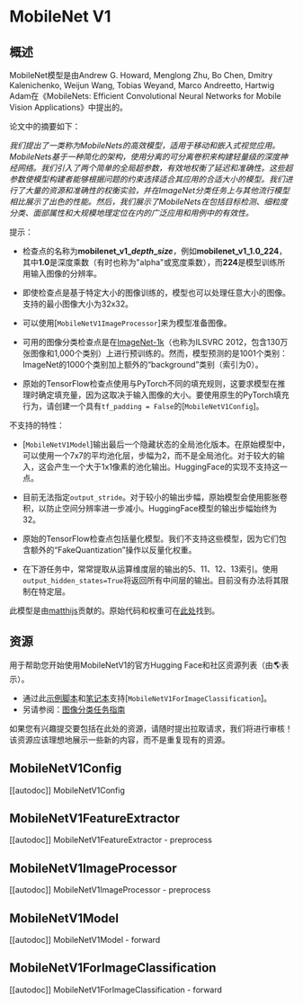 <!--版权所有2022年The HuggingFace团队。保留所有权利。

根据Apache许可证第2版（“许可证”），除非符合下列许可条件
否则您不能使用此文件。您可以在
http://www.apache.org/licenses/LICENSE-2.0

除非适用法律要求或书面同意，软件根据许可证分发在
基础上"按原样"，没有任何担保或条件，无论是明示的还是隐含的。请参见许可证
特定语言的语句和限制。

⚠️请注意，此文件是Markdown格式，但包含我们doc-builder的特定语法（类似于MDX），这可能无法
在您的Markdown视图器中正确显示。

-->

# MobileNet V1

## 概述

MobileNet模型是由Andrew G. Howard, Menglong Zhu, Bo Chen, Dmitry Kalenichenko, Weijun Wang, Tobias Weyand, Marco Andreetto, Hartwig Adam在《MobileNets: Efficient Convolutional Neural Networks for Mobile Vision Applications》中提出的。

论文中的摘要如下：

*我们提出了一类称为MobileNets的高效模型，适用于移动和嵌入式视觉应用。MobileNets基于一种简化的架构，使用分离的可分离卷积来构建轻量级的深度神经网络。我们引入了两个简单的全局超参数，有效地权衡了延迟和准确性。这些超参数使模型构建者能够根据问题的约束选择适合其应用的合适大小的模型。我们进行了大量的资源和准确性的权衡实验，并在ImageNet分类任务上与其他流行模型相比展示了出色的性能。然后，我们展示了MobileNets在包括目标检测、细粒度分类、面部属性和大规模地理定位在内的广泛应用和用例中的有效性。*

提示：

- 检查点的名称为**mobilenet\_v1\_*depth*\_*size***，例如**mobilenet\_v1\_1.0\_224**，其中**1.0**是深度乘数（有时也称为"alpha"或宽度乘数），而**224**是模型训练所用输入图像的分辨率。

- 即使检查点是基于特定大小的图像训练的，模型也可以处理任意大小的图像。支持的最小图像大小为32x32。

- 可以使用[`MobileNetV1ImageProcessor`]来为模型准备图像。

- 可用的图像分类检查点是在[ImageNet-1k](https://huggingface.co/datasets/imagenet-1k)（也称为ILSVRC 2012，包含130万张图像和1,000个类别）上进行预训练的。然而，模型预测的是1001个类别：ImageNet的1000个类别加上额外的“background”类别（索引为0）。

- 原始的TensorFlow检查点使用与PyTorch不同的填充规则，这要求模型在推理时确定填充量，因为这取决于输入图像的大小。要使用原生的PyTorch填充行为，请创建一个具有`tf_padding = False`的[`MobileNetV1Config`]。

不支持的特性：

- [`MobileNetV1Model`]输出最后一个隐藏状态的全局池化版本。在原始模型中，可以使用一个7x7的平均池化层，步幅为2，而不是全局池化。对于较大的输入，这会产生一个大于1x1像素的池化输出。HuggingFace的实现不支持这一点。

- 目前无法指定`output_stride`。对于较小的输出步幅，原始模型会使用膨胀卷积，以防止空间分辨率进一步减小。HuggingFace模型的输出步幅始终为32。

- 原始的TensorFlow检查点包括量化模型。我们不支持这些模型，因为它们包含额外的“FakeQuantization”操作以反量化权重。

- 在下游任务中，常常提取从运算维度层的输出的5、11、12、13索引。使用`output_hidden_states=True`将返回所有中间层的输出。目前没有办法将其限制在特定层。

此模型是由[matthijs](https://huggingface.co/Matthijs)贡献的。原始代码和权重可在[此处](https://github.com/tensorflow/models/blob/master/research/slim/nets/mobilenet_v1.md)找到。

## 资源

用于帮助您开始使用MobileNetV1的官方Hugging Face和社区资源列表（由🌎表示）。

<PipelineTag pipeline="image-classification"/>

- 通过此[示例脚本](https://github.com/huggingface/transformers/tree/main/examples/pytorch/image-classification)和[笔记本](https://colab.research.google.com/github/huggingface/notebooks/blob/main/examples/image_classification.ipynb)支持[`MobileNetV1ForImageClassification`]。
- 另请参阅：[图像分类任务指南](../tasks/image_classification)

如果您有兴趣提交要包括在此处的资源，请随时提出拉取请求，我们将进行审核！该资源应该理想地展示一些新的内容，而不是重复现有的资源。

## MobileNetV1Config

[[autodoc]] MobileNetV1Config

## MobileNetV1FeatureExtractor

[[autodoc]] MobileNetV1FeatureExtractor
    - preprocess

## MobileNetV1ImageProcessor

[[autodoc]] MobileNetV1ImageProcessor
    - preprocess

## MobileNetV1Model

[[autodoc]] MobileNetV1Model
    - forward

## MobileNetV1ForImageClassification

[[autodoc]] MobileNetV1ForImageClassification
    - forward